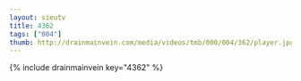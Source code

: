 ```yaml
--- 
layout: sieutv
title: 4362
tags: ["004"]
thumb: http://drainmainvein.com/media/videos/tmb/000/004/362/player.jpg
---
```

{% include drainmainvein key="4362" %} 
